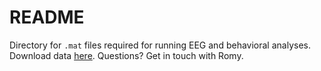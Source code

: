 # README

Directory for `.mat` files required for running EEG and behavioral analyses. Download data [here](https://osf.io/dnwm2/). Questions? Get in touch with Romy.